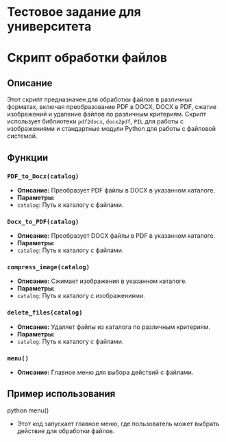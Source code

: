 # Тестовое задание для университета

# Скрипт обработки файлов

## Описание

Этот скрипт предназначен для обработки файлов в различных форматах, включая преобразование PDF в DOCX, DOCX в PDF, сжатие изображений и удаление файлов по различным критериям. Скрипт использует библиотеки `pdf2docx`, `docx2pdf`, `PIL` для работы с изображениями и стандартные модули Python для работы с файловой системой.

## Функции

### `PDF_to_Docx(catalog)`

- **Описание:** Преобразует PDF файлы в DOCX в указанном каталоге.
- **Параметры:**
 - `catalog`: Путь к каталогу с файлами.

### `Docx_to_PDF(catalog)`

- **Описание:** Преобразует DOCX файлы в PDF в указанном каталоге.
- **Параметры:**
 - `catalog`: Путь к каталогу с файлами.

### `compress_image(catalog)`

- **Описание:** Сжимает изображения в указанном каталоге.
- **Параметры:**
 - `catalog`: Путь к каталогу с изображениями.

### `delete_files(catalog)`

- **Описание:** Удаляет файлы из каталога по различным критериям.
- **Параметры:**
 - `catalog`: Путь к каталогу с файлами.

### `menu()`

- **Описание:** Главное меню для выбора действий с файлами.

## Пример использования

python menu()

- Этот код запускает главное меню, где пользователь может выбрать действие для обработки файлов.

